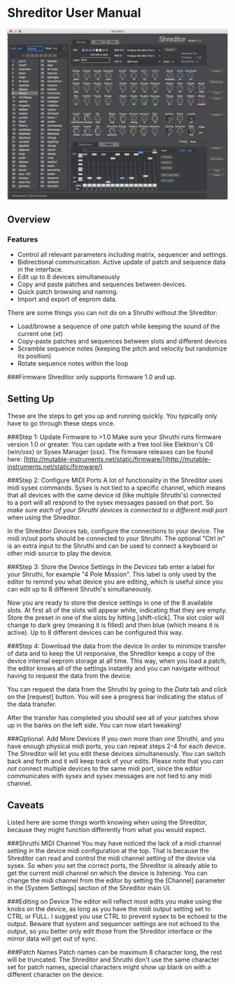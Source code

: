 Shreditor User Manual
=================

![screenshot](images/shreditor-ui.png)

Overview
------------------

### Features
* Control all relevant parameters including matrix, sequencer and settings.
* Bidirectional communication. Active update of patch and sequence data in the interface.
* Edit up to 8 devices simultaneously
* Copy and paste patches and sequences between devices.
* Quick patch browsing and naming.
* Import and export of eeprom data.

There are some things you can not do on a Shruthi without the Shreditor:
* Load/browse a sequence of one patch while keeping the sound of the current one (xt)
* Copy-paste patches and sequences between slots and different devices
* Scramble sequence notes (keeping the pitch and velocity but randomize its position)
* Rotate sequence notes within the loop


###Firmware
Shreditor only supports firmware 1.0 and up.

Setting Up
------------------
These are the steps to get you up and running quickly. You typically only have to go through these steps once.

###Step 1: Update Firmware to >1.0
Make sure your Shruthi runs firmware version 1.0 or greater. You can update with a free tool like Elektron's C6 (win/osx) or Sysex Manager (osx). The firmware releases can be found here: [http://mutable-instruments.net/static/firmware/](http://mutable-instruments.net/static/firmware/)

###Step 2: Configure MIDI Ports
A lot of functionality in the Shreditor uses midi sysex commands. Sysex is not tied to a specific channel, which means that all devices with the same device id (like multiple Shruthi's) connected to a port will all respond to the sysex messages passed on that port. So _make sure each of your Shruthi devices is connected to a different midi port_ when using the Shreditor.

In the Shreditor *Devices* tab, configure the connections to your device. The midi in/out ports should be connected to your Shruthi. The optional "Ctrl in" is an extra input to the Shruthi and can be used to connect a keyboard or other midi source to play the device.

###Step 3: Store the Device Settings
In the *Devices* tab enter a label for your Shruthi, for example "4 Pole Mission". This label is only used by the editor to remind you what device you are editing, which is useful since you can edit up to 8 different Shruthi's simultaneously.

Now you are ready to store the device settings in one of the 8 available slots. At first all of the slots will appear white, indicating that they are empty. Store the preset in one of the slots by hitting [shift-click]. The slot color will change to dark grey (meaning it is filled) and then blue (which means it is active). Up to 8 different devices can be configured this way.

###Step 4: Download the data from the device
In order to minimize transfer of data and to keep the UI responsive, the Shreditor keeps a copy of the device internal eeprom storage at all time. This way, when you load a patch, the editor knows all of the settings instantly and you can navigate without having to request the data from the device.

You can request the data from the Shruthi by going to the *Data* tab and click on the [request] button. You will see a progress bar indicating the status of the data transfer.

After the transfer has completed you should see all of your patches show up in the banks on the left side. You can now start tweaking!

###Optional: Add More Devices
If you own more than one Shruthi, and you have enough physical midi ports, you can repeat steps 2-4 for each device. The Shreditor will let you edit these devices simultaneously. You can switch back and forth and it will keep track of your edits. Please note that you *can not* connect multiple devices to the same midi port, since the editor communicates with sysex and sysex messages are not tied to any midi channel.


Caveats
------------
Listed here are some things worth knowing when using the Shreditor, because they might function differently from what you would expect.

###Shruthi MIDI Channel
You may have noticed the lack of a midi channel setting in the device midi configuration at the top. That is because the Shreditor can read and control the midi channel setting of the device via sysex. So when you set the correct ports, the Shreditor is already able to get the current midi channel on which the device is listening. You can change the midi channel from the editor by setting the [Channel] parameter in the [System Settings] section of the Shreditor main UI.

###Editing on Device
The editor will reflect most edits you make using the knobs on the device, as long as you have the midi output setting set to CTRL or FULL. I suggest you use CTRL to prevent sysex to be echoed to the output. Beware that system and sequencer settings are not echoed to the output, so you better only edit those from the Shreditor interface or the mirror data will get out of sync.

###Patch Names
Patch names can be maximum 8 character long, the rest will be truncated. The Shreditor and Shruthi don't use the same character set for patch names, special characters might show up blank on with a different character on the device.
